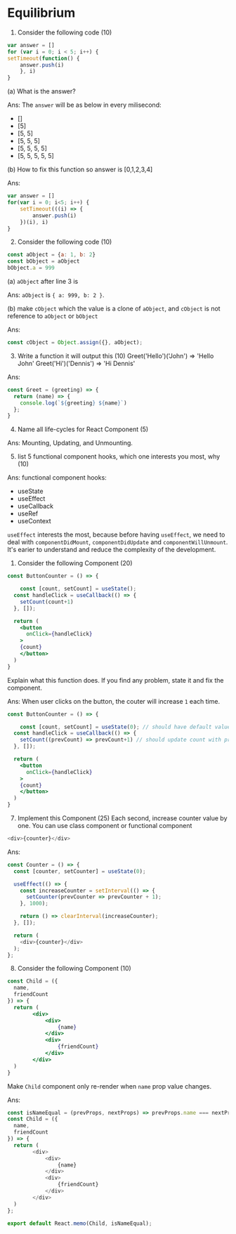 # Equilibrium

1. Consider the following code (10)

```javascript
var answer = []
for (var i = 0; i < 5; i++) {
setTimeout(function() {
    answer.push(i)
	}, i)
}
```

(a) What is the answer?

Ans:
The `answer` will be as below in every milisecond:
- []
- [5]
- [5, 5]
- [5, 5, 5]
- [5, 5, 5, 5]
- [5, 5, 5, 5, 5]

(b) How to fix this function so answer is [0,1,2,3,4]

Ans:
```javascript
var answer = []
for(var i = 0; i<5; i++) {
	setTimeout(((i) => {
		answer.push(i)
	})(i), i)
}
```

2. Consider the following code (10)
```javascript
const aObject = {a: 1, b: 2}
const bObject = aObject
bObject.a = 999
```

(a) `aObject` after line 3 is

Ans: `aObject` is `{ a: 999, b: 2 }`.

(b) make `cObject` which the value is a clone of `aObject`, and `cObject` is not reference to `aObject` or `bObject`

Ans:
```javascript
const cObject = Object.assign({}, aObject);
```

3. Write a function it will output this (10)
Greet('Hello')('John') ⇒ 'Hello John'
Greet('Hi')('Dennis') ⇒ 'Hi Dennis'

Ans:
```javascript
const Greet = (greeting) => {
  return (name) => {
    console.log(`${greeting} ${name}`)
  };
}
```

4. Name all life-cycles for React Component (5)

Ans: Mounting, Updating, and Unmounting.

5. list 5 functional component hooks, which one interests you most, why (10)

Ans: 
functional component hooks:
- useState
- useEffect
- useCallback
- useRef
- useContext

`useEffect` interests the most, because before having `useEffect`, we need to deal with `componentDidMount`, `componentDidUpdate` and `componentWillUnmount`. It's earier to understand and reduce the complexity of the development.

1. Consider the following Component (20)
```jsx
const ButtonCounter = () => {

	const [count, setCount] = useState();
  const handleClick = useCallback(() => {
    setCount(count+1)
  }, []);

  return (
    <button
      onClick={handleClick}
    >
    {count}
    </button>
  )
}
```
Explain what this function does. If you find any problem, state it and fix the component.

Ans:
When user clicks on the button, the couter will increase `1` each time.
```jsx
const ButtonCounter = () => {

	const [count, setCount] = useState(0); // should have default value
  const handleClick = useCallback(() => {
    setCount((prevCount) => prevCount+1) // should update count with previous state
  }, []);

  return (
    <button
      onClick={handleClick}
    >
    {count}
    </button>
  )
}
```

7. Implement this Component (25)
Each second, increase counter value by one. You can use class component or functional component
```javascript
<div>{counter}</div>
```
Ans:
```javascript
const Counter = () => {
  const [counter, setCounter] = useState(0);

  useEffect(() => {
    const increaseCounter = setInterval(() => {
      setCounter(prevCounter => prevCounter + 1);
    }, 1000);

    return () => clearInterval(increaseCounter);
  }, []);

  return (
    <div>{counter}</div>
  );
};
```

8. Consider the following Component (10)
```jsx
const Child = ({
  name,
  friendCount
}) => {
  return (
		<div>
			<div>
				{name}
			</div>
			<div>
				{friendCount}
			</div>
		</div>
  )
}
```
Make `Child` component only re-render when `name` prop value changes.

Ans:
```javascript
const isNameEqual = (prevProps, nextProps) => prevProps.name === nextProps.name;
const Child = ({
  name,
  friendCount
}) => {
  return (
		<div>
			<div>
				{name}
			</div>
			<div>
				{friendCount}
			</div>
		</div>
  )
};

export default React.memo(Child, isNameEqual);
```




